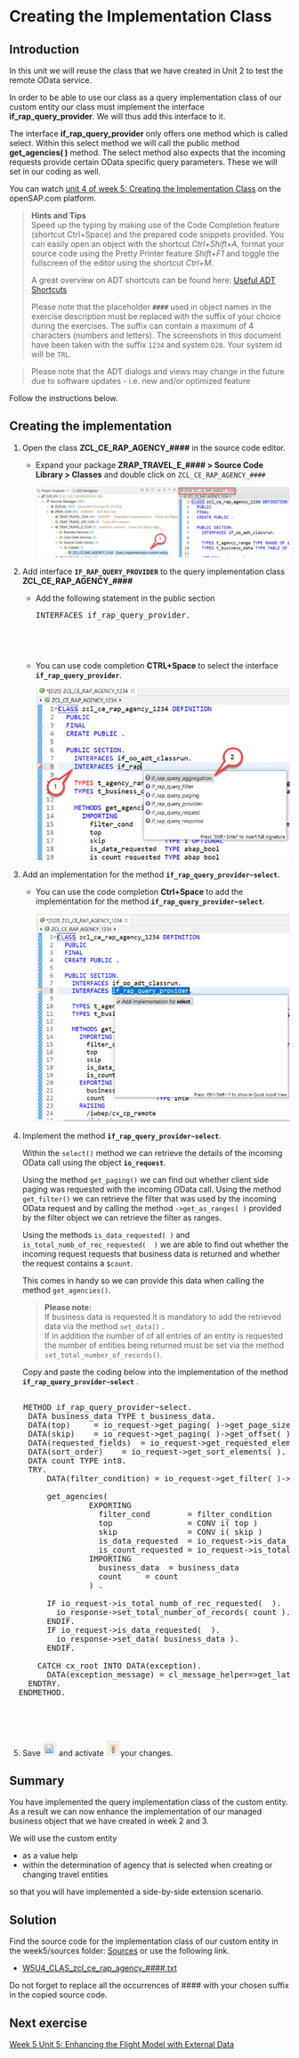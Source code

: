 # Creating the Implementation Class

## Introduction  

In this unit we will reuse the class that we have created in Unit 2 to test the remote OData service.  

In order to be able to use our class as a query implementation class of our custom entity our class must implement the interface **if_rap_query_provider**. We will thus add this interface to it.  

The interface **if_rap_query_provider** only offers one method which is called select. 
Within this select method we will call the public method **get_agencies( )** method. 
The select method also expects that the incoming requests provide certain OData specific query parameters. 
These we will set in our coding as well.

You can watch [unit 4 of week 5: Creating the Implementation Class](https://open.sap.com/courses/cp13/items/55BYIlhaBmNtKu4WFAtQVd) on the openSAP.com platform.
 
> **Hints and Tips**    
> Speed up the typing by making use of the Code Completion feature (shortcut Ctrl+Space) and the prepared code snippets provided. 
> You can easily open an object with the shortcut *Ctrl+Shift+A*, format your source code using the Pretty Printer feature *Shift+F1* and toggle the fullscreen of the editor using the shortcut *Ctrl+M*.
>
> A great overview on ADT shortcuts can be found here: [Useful ADT Shortcuts](https://blogs.sap.com/2013/11/21/useful-keyboard-shortcuts-for-abap-in-eclipse/)
>
> Please note that the placeholder **`####`** used in object names in the exercise description must be replaced with the suffix of your choice during the exercises. The suffix can contain a maximum of 4 characters (numbers and letters).
> The screenshots in this document have been taken with the suffix `1234` and system `D20`. Your system id will be `TRL`.

> Please note that the ADT dialogs and views may change in the future due to software updates - i.e. new and/or optimized feature

Follow the instructions below.  
    
## Creating the implementation

1. Open the class **ZCL_CE_RAP_AGENCY_####** in the source code editor.

   - Expand your package  **ZRAP_TRAVEL_E_#### > Source Code Library > Classes** and double click on `ZCL_CE_RAP_AGENCY_####`

     ![Open class](images/w5u4_01_01.png)


2. Add interface **`IF_RAP_QUERY_PROVIDER`** to the query implementation class **ZCL_CE_RAP_AGENCY_####**
 
    - Add the following statement in the public section  
      <pre>INTERFACES if_rap_query_provider. <pre>   
      
    - You can use code completion **CTRL+Space** to select the interface **`if_rap_query_provider`**.   
      
      ![Add interface 1](images/w5u4_01_02.png)
      
    
3. Add an implementation for the method **`if_rap_query_provider~select`**. 

    - You can use the code completion **Ctrl+Space** to add the implementation for the method **`if_rap_query_provider~select`**.
    
      ![Add interface IF_RAP_QUERY_PROVIDER](images/w5u4_01_03.png)   
  
4. Implement the method  **`if_rap_query_provider~select`**.    
  
   Within the `select()` method we can retrieve the details of the incoming OData call using the object **`io_request`**. 

   Using the method `get_paging()` we can find out whether client side paging was requested with the incoming OData call. Using the method `get_filter()` we can retrieve the filter that was used by the incoming OData request and by calling the method `->get_as_ranges( )` provided by the filter object we can retrieve the filter as ranges. 
   
   Using the methods `is_data_requested( )` and `is_total_numb_of_rec_requested(  )` we are able to find out whether the incoming request requests that business data is returned and whether the request contains a `$count`.
   
   This comes in handy so we can provide this data when calling the method `get_agencies()`.  


    > **Please note:**  
    > If business data is requested it is mandatory to add the retrieved data via the method `set_data()` .  
    > If in addition the number of of all entries of an entity is requested the number of entities being returned must be set via the method `set_total_number_of_records()`.

    Copy and paste the coding below into the implementation of the method **`if_rap_query_provider~select`** .
   
 <pre>

   METHOD if_rap_query_provider~select.
    DATA business_data TYPE t_business_data.
    DATA(top)     = io_request->get_paging( )->get_page_size( ).
    DATA(skip)    = io_request->get_paging( )->get_offset( ).
    DATA(requested_fields)  = io_request->get_requested_elements( ).
    DATA(sort_order)    = io_request->get_sort_elements( ).
    DATA count TYPE int8.
    TRY.
        DATA(filter_condition) = io_request->get_filter( )->get_as_ranges( ).

        get_agencies(
                 EXPORTING
                   filter_cond        = filter_condition
                   top                = CONV i( top )
                   skip               = CONV i( skip )
                   is_data_requested  = io_request->is_data_requested( )
                   is_count_requested = io_request->is_total_numb_of_rec_requested(  )
                 IMPORTING
                   business_data  = business_data
                   count     = count
                 ) .

        IF io_request->is_total_numb_of_rec_requested(  ).
          io_response->set_total_number_of_records( count ).
        ENDIF.
        IF io_request->is_data_requested(  ).
          io_response->set_data( business_data ).
        ENDIF.

      CATCH cx_root INTO DATA(exception).
        DATA(exception_message) = cl_message_helper=>get_latest_t100_exception( exception )->if_message~get_longtext( ).
    ENDTRY.
  ENDMETHOD.



 </pre>
 
 5. Save ![save icon](images/adt_save.png) and activate ![activate icon](images/adt_activate.png)your changes.

## Summary

You have implemented the query implementation class of the custom entity. As a result we can now enhance the implementation of our managed business object that we have created in week 2 and 3. 

We will use the custom entity

- as a value help
- within the determination of agency that is selected when creating or changing travel entities

so that you will have implemented a side-by-side extension scenario.

## Solution
Find the source code for the implementation class of our custom entity in the week5/sources folder:
[Sources](sources) or use the following link.

- [W5U4_CLAS_zcl_ce_rap_agency_####.txt](/week5/sources/W5U4_CLAS_zcl_ce_rap_agency_%23%23%23%23.txt)

Do not forget to replace all the occurrences of #### with your chosen suffix in the copied source code.


 
## Next exercise
[Week 5 Unit 5: Enhancing the Flight Model with External Data](unit5.md)
